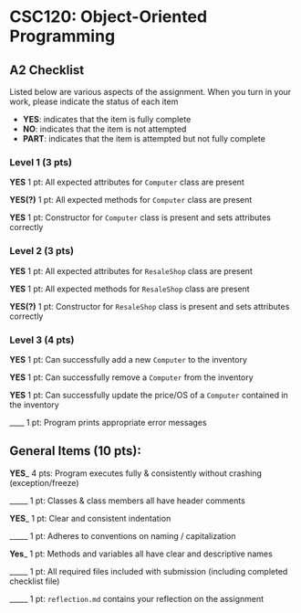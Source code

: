# CSC120: Object-Oriented Programming
## A2 Checklist

Listed below are various aspects of the assignment.  When you turn in your work, please indicate the status of each item

- **YES**: indicates that the item is fully complete
- **NO**: indicates that the item is not attempted
- **PART**: indicates that the item is attempted but not fully complete

### Level 1 (3 pts)

__YES__ 1 pt: All expected attributes for `Computer` class are present

__YES(?)__ 1 pt: All expected methods for `Computer` class are present

__YES__ 1 pt: Constructor for `Computer` class is present and sets attributes correctly

### Level 2 (3 pts)

__YES__ 1 pt: All expected attributes for `ResaleShop` class are present

__YES__ 1 pt: All expected methods for `ResaleShop` class are present

__YES(?)__ 1 pt: Constructor for `ResaleShop` class is present and sets attributes correctly

### Level 3 (4 pts)

__YES__ 1 pt: Can successfully add a new `Computer` to the inventory

__YES__ 1 pt: Can successfully remove a `Computer` from the inventory

__YES__ 1 pt: Can successfully update the price/OS of a `Computer` contained in the inventory

____ 1 pt: Program prints appropriate error messages

## General Items (10 pts):

__YES___ 4 pts: Program executes fully & consistently without crashing (exception/freeze)

_____ 1 pt: Classes & class members all have header comments

__YES___ 1 pt: Clear and consistent indentation

_____ 1 pt: Adheres to conventions on naming / capitalization

__Yes___ 1 pt: Methods and variables all have clear and descriptive names

_____ 1 pt: All required files included with submission (including completed checklist file)

_____ 1 pt: `reflection.md` contains your reflection on the assignment

